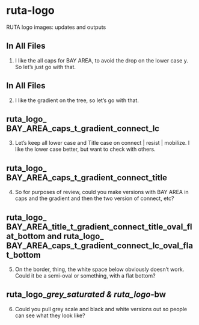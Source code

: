 # ruta-logo
RUTA logo images: updates and outputs

## In All Files
1. I like the all caps for BAY AREA, to avoid the drop on the lower case y. So let’s just go with that. 

## In All Files
2. I like the gradient on the tree, so let’s go with that. 

## ruta_logo_ BAY_AREA_caps_t_gradient_connect_lc
3. Let’s keep all lower case and Title case on connect | resist | mobilize. I like the lower case better, but want to check with others. 

## ruta_logo_ BAY_AREA_caps_t_gradient_connect_title
4. So for purposes of review, could you make versions with BAY AREA in caps and the gradient and then the two version of connect, etc? 

## ruta_logo_ BAY_AREA_title_t_gradient_connect_title_oval_flat_bottom and ruta_logo_ BAY_AREA_caps_t_gradient_connect_lc_oval_flat_bottom
5. On the border, thing, the white space below obviously doesn’t work. Could it be a semi-oval or something, with a flat bottom? 

## ruta_logo_*_grey_saturated & ruta_logo_*-bw
6. Could you pull grey scale and black and white versions out so people can see what they look like? 

